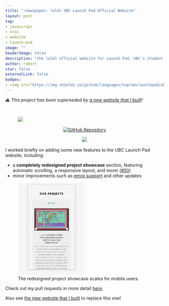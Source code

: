 ```yaml
---
title: ":newspaper: (old) UBC Launch Pad Official Website"
layout: post
tag:
- javascript
- scss
- website
- launch-pad
image: ""
headerImage: false
description: "the (old) official website for Launch Pad, UBC's student-lead software engineering club"
author: robert
star: false
externalLink: false
badges:
- <img src="https://img.shields.io/github/languages/top/ubclaunchpad/ubclaunchpad.github.io.svg?color=purple" />
---
```


*⚠️ This project has been superseded by [a new website that I built](/open-source/ubclaunchpad-dot-com)!*

<br />

<figure>
    <img src="../../assets/images/projects/lp-projects-demo.gif" />
</figure>

<p align="center">
    <a href="https://github.com/ubclaunchpad/ubclaunchpad.github.io-old">
        <img src="https://img.shields.io/badge/github-ubclaunchpad.github.io--old-blue.svg?style=for-the-badge" alt="GitHub Repository"/>
    </a>
</p>

<p align="center">
    <img src="https://img.shields.io/github/languages/top/ubclaunchpad/ubclaunchpad.github.io-old.svg?color=yellow" />
</p>

I worked briefly on adding some new features to the UBC Launch Pad website,
including:

* a **completely redesigned project showcase** section, featuring automatic
  scrolling, a responsive layout, and more! ([#50](https://github.com/ubclaunchpad/ubclaunchpad.github.io-old/pull/50))
* minor improvements such as [emoji support](https://github.com/ubclaunchpad/ubclaunchpad.github.io-old/pull/58)
  and other updates

<figure>
    <img src="../../assets/images/projects/lp-projects-demo-mobile.gif" width="50%" />
    <figcaption>The redesigned project showcase scales for mobile
    users.</figcaption>
</figure>

Check out my pull requests in more detail
[here](https://github.com/ubclaunchpad/ubclaunchpad.github.io-old/pulls?q=is%3Apr+author%3Abobheadxi+is%3Aclosed).

Also see [the new website that I built](/open-source/ubclaunchpad-dot-com) to replace this one!

<br />
